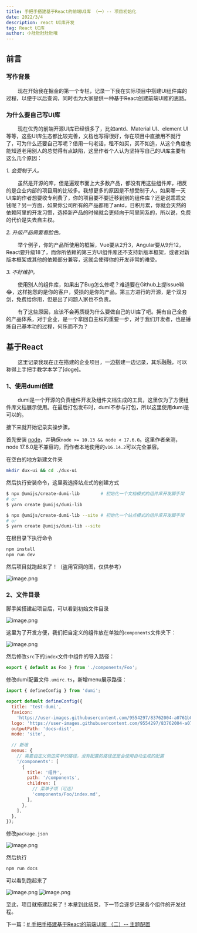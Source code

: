 ```yaml
---
title: 手把手搭建基于React的前端UI库 （一）-- 项目初始化
date: 2022/3/4
description: react UI库开发
tag: React UI库
author: 小肚肚肚肚肚哦
---
```

## 前言

### 写作背景
&nbsp;&nbsp;&nbsp;&nbsp;&nbsp;&nbsp;&nbsp;&nbsp;现在开始我在掘金的第一个专栏，记录一下我在实际项目中搭建UI组件库的过程，以便于以后查询，同时也为大家提供一种基于React创建前端UI库的思路。

### 为什么要自己写UI库

&nbsp;&nbsp;&nbsp;&nbsp;&nbsp;&nbsp;&nbsp;&nbsp;现在优秀的前端开源UI库已经很多了，比如antd、Material UI、element UI等等，这些UI库生态都比较完善，文档也写得很好，你在项目中直接用不就行了，可为什么还要自己写呢？借用一句老话，租不如买，买不如造，从这个角度也能知道老用别人的总觉得有点缺陷，这里作者个人认为坚持写自己的UI库主要有这么几个原因：

*1.* *会受制于人。*

&nbsp;&nbsp;&nbsp;&nbsp;&nbsp;&nbsp;&nbsp;&nbsp;虽然是开源的库，但是遍观市面上大多数产品，都没有用这些组件库，相反的是企业内部的项目用的比较多。我想更多的原因是不想受制于人，如果哪一天UI库的作者想要收专利费了，你的项目要不要迁移到别的组件库？还是说乖乖交钱呢？另一方面，如果你公司所有的产品都用了antd，日积月累，你就会天然的依赖阿里的开发习惯，选择新产品的时候就会更倾向于阿里同系的，所以说，免费的代价是失去自主权。

*2.* *升级产品需要看脸色。*

&nbsp;&nbsp;&nbsp;&nbsp;&nbsp;&nbsp;&nbsp;&nbsp;举个例子，你的产品所使用的框架，Vue要从2升3，Angular要从9升12，React要升级18了，而你所依赖的第三方UI组件库还不支持新版本框架，或者对新版本框架或其他的依赖部分兼容，这就会使得你的开发非常的难受。

*3.* *不好维护。*

&nbsp;&nbsp;&nbsp;&nbsp;&nbsp;&nbsp;&nbsp;&nbsp;使用别人的组件库，如果出了Bug怎么修呢？难道要在Github上提Issue嘛😂，这样抱怨的是你的客户，受损的是你的产品。第三方进行的开源，是个双刃剑，免费给你用，但是出了问题人家也不负责。


&nbsp;&nbsp;&nbsp;&nbsp;&nbsp;&nbsp;&nbsp;&nbsp;有了这些原因，应该不会再质疑为什么要做自己的UI库了吧。拥有自己全套的产品体系，对于企业，是一个拿回自主权的重要一步，对于我们开发者，也是锤炼自己基本功的过程，何乐而不为？

## 基于React
&nbsp;&nbsp;&nbsp;&nbsp;&nbsp;&nbsp;&nbsp;&nbsp;这里记录我现在正在搭建的企业项目，一边搭建一边记录，其乐融融，可以称得上手把手教学本学了\[doge\]。

### 1、使用dumi创建

&nbsp;&nbsp;&nbsp;&nbsp;&nbsp;&nbsp;&nbsp;&nbsp;dumi是一个开源的负责组件开发及组件文档生成的工具，这里仅为了方便组件库文档展示使用。在最后打包发布时，dumi不参与打包，所以这里使用dumi是可以的。

接下来就开始记录实操步骤。

首先安装 [node](https://nodejs.org/en/)，并确保`node >= 10.13 && node < 17.6.0`。这里作者亲测，node 17.6.0是不兼容的，而作者本地使用的`v16.14.2`可以完全兼容。

在空白的地方新建文件夹
```sh
mkdir dux-ui && cd ./dux-ui
```

然后执行安装命令，这里我选择站点式的创建方式

```sh
$ npx @umijs/create-dumi-lib        # 初始化一个文档模式的组件库开发脚手架
# or
$ yarn create @umijs/dumi-lib

$ npx @umijs/create-dumi-lib --site # 初始化一个站点模式的组件库开发脚手架
# or
$ yarn create @umijs/dumi-lib --site
```
在根目录下执行命令

```sh
npm install
npm run dev
```
然后项目就跑起来了！（盗用官网的图，仅供参考）

![image.png](/images/2022-3-14/2022-3-14-1.png)

### 2、文件目录

脚手架搭建起项目后，可以看到初始文件目录

![image.png](/images/2022-3-14/2022-3-14-2.png)


这里为了开发方便，我们把自定义的组件放在单独的`components`文件夹下：

![image.png](/images/2022-3-14/2022-3-14-3.png)


然后修改`src`下的`index`文件中组件的导入路径：

```js
export { default as Foo } from './components/Foo';
```
修改dumi配置文件`.umirc.ts`，新增menu展示路径：

```js
import { defineConfig } from 'dumi';

export default defineConfig({
  title: 'test-dumi',
  favicon:
    'https://user-images.githubusercontent.com/9554297/83762004-a0761b00-a6a9-11ea-83b4-9c8ff721d4b8.png',
  logo: 'https://user-images.githubusercontent.com/9554297/83762004-a0761b00-a6a9-11ea-83b4-9c8ff721d4b8.png',
  outputPath: 'docs-dist',
  mode: 'site',
  
  // 新增
  menus: {
    // 需要自定义侧边菜单的路径，没有配置的路径还是会使用自动生成的配置
    '/components': [
      {
        title: '组件',
        path: '/components',
        children: [
          // 菜单子项（可选）
          'components/Foo/index.md',
        ],
      },
    ],
  },
});
```

修改`package.json`

![image.png](/images/2022-3-14/2022-3-14-4.png)


然后执行

```sh
npm run docs
```

可以看到跑起来了

![image.png](/images/2022-3-14/2022-3-14-5.png)
![image.png](/images/2022-3-14/2022-3-14-6.png)

至此，项目就搭建起来了！本章到此结束，下一节会逐步记录各个组件的开发过程。

下一篇：[# 手把手搭建基于React的前端UI库 （二）-- 主题配置](https://juejin.cn/post/7076652936331280421)